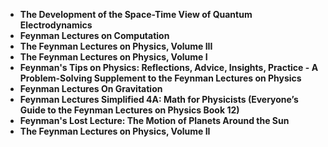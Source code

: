 <ul>


<li><b><a target="_blank" href="https://github.com/manjunath5496/Feynman-Lectures/blob/master/fym(1).pdf" style="text-decoration:none;">The Development of the Space-Time View of Quantum Electrodynamics</a></b></li>

<li><b><a target="_blank" href="https://github.com/manjunath5496/Feynman-Lectures/blob/master/fym(2).pdf" style="text-decoration:none;">Feynman Lectures on Computation</a></b></li>

<li><b><a target="_blank" href="https://github.com/manjunath5496/Feynman-Lectures/blob/master/fym(3).pdf" style="text-decoration:none;">The Feynman Lectures on Physics, Volume III</a></b></li>

<li><b><a target="_blank" href="https://github.com/manjunath5496/Feynman-Lectures/blob/master/fym(4).pdf" style="text-decoration:none;"> The Feynman Lectures on Physics, Volume I </a></b></li>


<li><b><a target="_blank" href="https://github.com/manjunath5496/Feynman-Lectures/blob/master/fym(5).pdf" style="text-decoration:none;">Feynman's Tips on Physics: Reflections, Advice, Insights, Practice - A Problem-Solving Supplement to the Feynman Lectures on Physics</a></b></li>

<li><b><a target="_blank" href="https://github.com/manjunath5496/Feynman-Lectures/blob/master/fym(6).pdf" style="text-decoration:none;"> Feynman Lectures On Gravitation</a></b></li>


<li><b><a target="_blank" href="https://github.com/manjunath5496/Feynman-Lectures/blob/master/fym(7).pdf" style="text-decoration:none;">Feynman Lectures Simplified 4A: Math for Physicists (Everyone’s Guide to the Feynman Lectures on Physics Book 12)</a></b></li>

<li><b><a target="_blank" href="https://github.com/manjunath5496/Feynman-Lectures/blob/master/fym(8).pdf" style="text-decoration:none;"> Feynman's Lost Lecture: The Motion of Planets Around the Sun</a></b></li>
<li><b><a target="_blank" href="https://github.com/manjunath5496/Feynman-Lectures/blob/master/fym(9).pdf" style="text-decoration:none;"> The Feynman Lectures on Physics, Volume II </a></b></li>

</ul>

